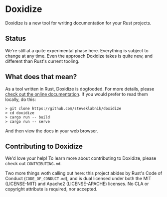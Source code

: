 # Doxidize

Doxidize is a new tool for writing documentation for your Rust projects.

## Status

We're still at a quite experimental phase here. Everything is subject to
change at any time. Even the approach Doxidize takes is quite new, and
different than Rust's current tooling.

## What does that mean?

As a tool written in Rust, Doxidize is dogfooded. For more details, please
[check out the online documentation]. If you would prefer to read them
locally, do this:

```shell
> git clone https://github.com/steveklabnik/doxidize
> cd doxidize
> cargo run -- build
> cargo run -- serve
```

And then view the docs in your web browser.

[check out the online documentation]: https://steveklabnik.github.io/doxidize/

## Contributing to Doxidize

We'd love your help! To learn more about contributing to Doxidize, please
check out `CONTRIBUTING.md`.

Two more things woth calling out here: this project abides by Rust's Code of
Conduct (`CODE_OF_CONDUCT.md`), and is dual licensed under both the MIT
(LICENSE-MIT) and Apache2 (LICENSE-APACHE) licenses. No CLA or copyright
attribute is required, nor accepted.